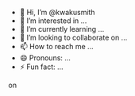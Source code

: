 - 👋 Hi, I’m @kwakusmith
- 👀 I’m interested in ...
- 🌱 I’m currently learning ...
- 💞️ I’m looking to collaborate on ...
- 📫 How to reach me ...
- 😄 Pronouns: ...
- ⚡ Fun fact: ...

<!---auto statu view 
kwakusmith/kwakusmith is a ✨ special ✨ repository because its `README.md` (this file) appears on your GitHub profile.
You can click the Preview link to take a look at your changes.
--->
<auto status view > on 
